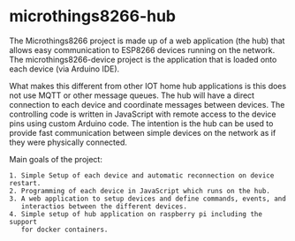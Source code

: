 # microthings8266-hub

The Microthings8266 project is made up of a web application (the hub) that allows easy 
communication to ESP8266 devices running on the network. The microthings8266-device project 
is the application that is loaded onto each device (via Arduino IDE). 

What makes this different from other IOT home hub applications is this does not use MQTT 
or other message queues. The hub will have a direct connection to each device and 
coordinate messages between devices. The controlling code is written in JavaScript 
with remote access to the device pins using custom Arduino code. The intention is the hub can be used to provide 
fast communication between simple devices on the network as if they were physically 
connected.  

Main goals of the project:

    1. Simple Setup of each device and automatic reconnection on device restart.
    2. Programming of each device in JavaScript which runs on the hub.
    3. A web application to setup devices and define commands, events, and 
       interactios between the different devices.
    4. Simple setup of hub application on raspberry pi including the support 
       for docker containers.
